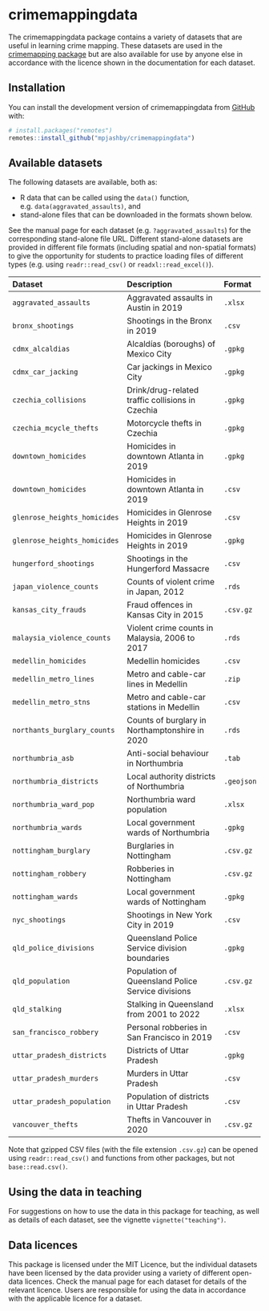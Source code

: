 
<!-- README.md is generated from README.Rmd. Please edit that file -->

# crimemappingdata

<!-- badges: start -->
<!-- badges: end -->

The crimemappingdata package contains a variety of datasets that are
useful in learning crime mapping. These datasets are used in the
[crimemapping package](https://github.com/mpjashby/crimemapping/) but
are also available for use by anyone else in accordance with the licence
shown in the documentation for each dataset.

## Installation

You can install the development version of crimemappingdata from
[GitHub](https://github.com/mpjashby/crimemappingdata/) with:

``` r
# install.packages("remotes")
remotes::install_github("mpjashby/crimemappingdata")
```

## Available datasets

The following datasets are available, both as:

- R data that can be called using the `data()` function,
  e.g. `data(aggravated_assaults)`, and
- stand-alone files that can be downloaded in the formats shown below.

See the manual page for each dataset (e.g. `?aggravated_assaults`) for
the corresponding stand-alone file URL. Different stand-alone datasets
are provided in different file formats (including spatial and
non-spatial formats) to give the opportunity for students to practice
loading files of different types (e.g. using `readr::read_csv()` or
`readxl::read_excel()`).

| Dataset                      | Description                                       | Format     |
|:-----------------------------|:--------------------------------------------------|:-----------|
| `aggravated_assaults`        | Aggravated assaults in Austin in 2019             | `.xlsx`    |
| `bronx_shootings`            | Shootings in the Bronx in 2019                    | `.csv`     |
| `cdmx_alcaldias`             | Alcaldías (boroughs) of Mexico City               | `.gpkg`    |
| `cdmx_car_jacking`           | Car jackings in Mexico City                       | `.gpkg`    |
| `czechia_collisions`         | Drink/drug-related traffic collisions in Czechia  | `.gpkg`    |
| `czechia_mcycle_thefts`      | Motorcycle thefts in Czechia                      | `.gpkg`    |
| `downtown_homicides`         | Homicides in downtown Atlanta in 2019             | `.gpkg`    |
| `downtown_homicides`         | Homicides in downtown Atlanta in 2019             | `.csv`     |
| `glenrose_heights_homicides` | Homicides in Glenrose Heights in 2019             | `.csv`     |
| `glenrose_heights_homicides` | Homicides in Glenrose Heights in 2019             | `.gpkg`    |
| `hungerford_shootings`       | Shootings in the Hungerford Massacre              | `.csv`     |
| `japan_violence_counts`      | Counts of violent crime in Japan, 2012            | `.rds`     |
| `kansas_city_frauds`         | Fraud offences in Kansas City in 2015             | `.csv.gz`  |
| `malaysia_violence_counts`   | Violent crime counts in Malaysia, 2006 to 2017    | `.rds`     |
| `medellin_homicides`         | Medellin homicides                                | `.csv`     |
| `medellin_metro_lines`       | Metro and cable-car lines in Medellin             | `.zip`     |
| `medellin_metro_stns`        | Metro and cable-car stations in Medellin          | `.csv`     |
| `northants_burglary_counts`  | Counts of burglary in Northamptonshire in 2020    | `.rds`     |
| `northumbria_asb`            | Anti-social behaviour in Northumbria              | `.tab`     |
| `northumbria_districts`      | Local authority districts of Northumbria          | `.geojson` |
| `northumbria_ward_pop`       | Northumbria ward population                       | `.xlsx`    |
| `northumbria_wards`          | Local government wards of Northumbria             | `.gpkg`    |
| `nottingham_burglary`        | Burglaries in Nottingham                          | `.csv.gz`  |
| `nottingham_robbery`         | Robberies in Nottingham                           | `.csv.gz`  |
| `nottingham_wards`           | Local government wards of Nottingham              | `.gpkg`    |
| `nyc_shootings`              | Shootings in New York City in 2019                | `.csv`     |
| `qld_police_divisions`       | Queensland Police Service division boundaries     | `.gpkg`    |
| `qld_population`             | Population of Queensland Police Service divisions | `.csv.gz`  |
| `qld_stalking`               | Stalking in Queensland from 2001 to 2022          | `.xlsx`    |
| `san_francisco_robbery`      | Personal robberies in San Francisco in 2019       | `.csv`     |
| `uttar_pradesh_districts`    | Districts of Uttar Pradesh                        | `.gpkg`    |
| `uttar_pradesh_murders`      | Murders in Uttar Pradesh                          | `.csv`     |
| `uttar_pradesh_population`   | Population of districts in Uttar Pradesh          | `.csv`     |
| `vancouver_thefts`           | Thefts in Vancouver in 2020                       | `.csv.gz`  |

Note that gzipped CSV files (with the file extension `.csv.gz`) can be
opened using `readr::read_csv()` and functions from other packages, but
not `base::read.csv()`.

## Using the data in teaching

For suggestions on how to use the data in this package for teaching, as
well as details of each dataset, see the vignette
`vignette("teaching")`.

## Data licences

This package is licensed under the MIT Licence, but the individual
datasets have been licensed by the data provider using a variety of
different open-data licences. Check the manual page for each dataset for
details of the relevant licence. Users are responsible for using the
data in accordance with the applicable licence for a dataset.
